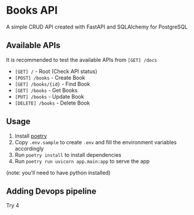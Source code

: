 # Books API

A simple CRUD API created with FastAPI and SQLAlchemy for PostgreSQL

## Available APIs

It is recommended to test the available APIs from ``[GET] /docs``

- ``[GET] /`` - Root (Check API status)
- ``[POST] /books`` - Create Book
- ``[GET] /books/{id}`` - Find Book
- ``[GET] /books`` - Get Books
- ``[PUT] /books`` - Update Book
- ``[DELETE] /books`` - Delete Book

## Usage

1. Install [poetry](https://python-poetry.org/)
2. Copy `.env.sample` to create `.env` and fill the environment variables accordingly
3. Run `poetry install` to install dependencies
4. Run `poetry run uvicorn app.main:app` to serve the app

(note: you'll need to have python installed)

## Adding Devops pipeline
Try 4
